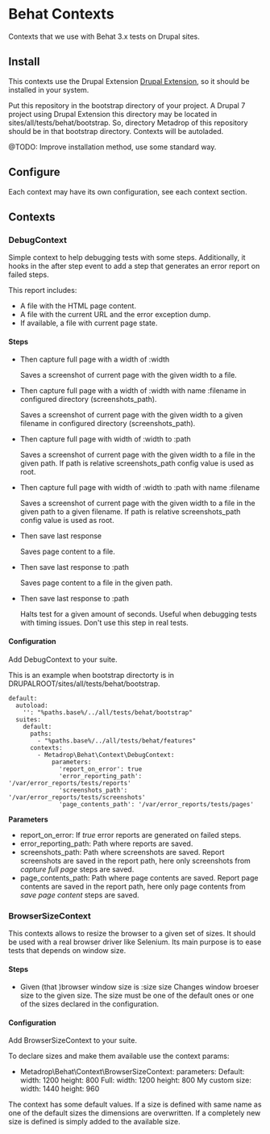 # Behat Contexts


Contexts that we use with Behat 3.x tests on Drupal sites.

## Install

This contexts use the Drupal Extension [Drupal Extension](https://www.drupal.org/project/drupalextension), so it should be installed in your system.

Put this repository in the bootstrap directory of your project. A Drupal 7 project using Drupal Extension this directory may be located in sites/all/tests/behat/bootstrap. So, directory Metadrop of this repository should be in that bootstrap directory. Contexts will be autoladed.

@TODO: Improve installation method, use some standard way.

## Configure

Each context may have its own configuration, see each context section.

## Contexts

### DebugContext

Simple context to help debugging tests with some steps. Additionally, it hooks in the after step event to add a step that generates an error report on failed steps.

This report includes:
  - A file with the HTML page content.
  - A file with the current URL and the error exception dump.
  - If available, a file with current page state.


#### Steps

 - Then capture full page with a width of :width

   Saves a screenshot of current page with the given width to a file.

 - Then capture full page with a width of :width with name :filename in configured directory (screenshots_path).

   Saves a screenshot of current page with the given width to a given filename in configured directory (screenshots_path).

 - Then capture full page with width of :width to :path

   Saves a screenshot of current page with the given width to a file in the given path. If path is relative screenshots_path config value is used as root.

- Then capture full page with width of :width to :path with name :filename

   Saves a screenshot of current page with the given width to a file in the given path to a given filename. If path is relative screenshots_path config value is used as root.

- Then save last response

   Saves page content to a file.

- Then save last response to :path

   Saves page content to a file in the given path.

 - Then save last response to :path

   Halts test for a given amount of seconds. Useful when debugging tests with timing issues. Don't use this step in real tests.

#### Configuration
  Add DebugContext to your suite.

  This is an example when bootstrap directorty is in DRUPALROOT/sites/all/tests/behat/bootstrap.

```
default:
  autoload:
    '': "%paths.base%/../all/tests/behat/bootstrap"
  suites:
    default:
      paths:
        - "%paths.base%/../all/tests/behat/features"
      contexts:
        - Metadrop\Behat\Context\DebugContext:
            parameters:
              'report_on_error': true
              'error_reporting_path': '/var/error_reports/tests/reports'
              'screenshots_path': '/var/error_reports/tests/screenshots'
              'page_contents_path': '/var/error_reports/tests/pages'
```

**Parameters**
  - report_on_error: If _true_ error reports are generated on failed steps.
  - error_reporting_path: Path where reports are saved.
  - screenshots_path: Path where screenshots are saved. Report screenshots are saved in the report path, here only screenshots from _capture full page_ steps are saved.
  - page_contents_path: Path where page contents are saved. Report page contents are saved in the report path, here only page contents from _save page content_ steps are saved.


### BrowserSizeContext

  This contexts allows to resize the browser to a given set of sizes. It should
  be used with a real browser driver like Selenium. Its main purpose is to ease
  tests that depends on window size.


#### Steps

 - Given (that )browser window size is :size size
   Changes window broeser size to the given size. The size must be one of the
   default ones or one of the sizes declared in the configuration.

#### Configuration

  Add BrowserSizeContext to your suite.

  To declare sizes and make them available use the context params:

  - Metadrop\Behat\Context\BrowserSizeContext:
      parameters:
        Default:
          width: 1200
          height: 800
        Full:
          width: 1200
          height: 800
        My custom size:
          width: 1440
          height: 960


  The context has some default values. If a size is defined with same name as
  one of the default sizes the dimensions are overwritten. If a completely new
  size is defined is simply added to the available size.



